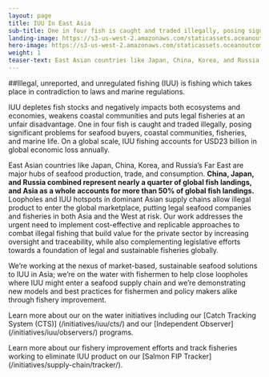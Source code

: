 ```yaml
---
layout: page 
title: IUU In East Asia
sub-title: One in four fish is caught and traded illegally, posing significant problems for seafood buyers, coastal communities, fisheries, and marine life.
landing-image: https://s3-us-west-2.amazonaws.com/staticassets.oceanoutcomes.org/rollover+images/iuu-hover.jpg
hero-image: https://s3-us-west-2.amazonaws.com/staticassets.oceanoutcomes.org/hero+photos/iuuhero.jpg
weight: 1
teaser-text: East Asian countries like Japan, China, Korea, and Russia’s Far East are major hubs of seafood production, trade, and consumption. Loopholes and IUU hotspots in dominant Asian supply chains allow illegal product to enter the global marketplace, putting legal seafood companies and fisheries in both Asia and the West at risk.
---
```

##Illegal, unreported, and unregulated fishing (IUU) is fishing which takes place in contradiction to laws and marine regulations. 

IUU depletes fish stocks and negatively impacts both ecosystems and economies, weakens coastal communities and puts legal fisheries at an unfair disadvantage. One in four fish is caught and traded illegally, posing significant problems for seafood buyers, coastal communities, fisheries, and marine life. On a global scale, IUU fishing accounts for USD23 billion in global economic loss annually.

East Asian countries like Japan, China, Korea, and Russia’s Far East are major hubs of seafood production, trade, and consumption. **China, Japan, and Russia combined represent nearly a quarter of global fish landings, and Asia as a whole accounts for more than 50% of global fish landings.** Loopholes and IUU hotspots in dominant Asian supply chains allow illegal product to enter the global marketplace, putting legal seafood companies and fisheries in both Asia and the West at risk. Our work addresses the urgent need to implement cost-effective and replicable approaches to combat illegal fishing that build value for the private sector by increasing oversight and traceability, while also complementing legislative efforts towards a foundation of legal and sustainable fisheries globally. 

We’re working at the nexus of market-based, sustainable seafood solutions to IUU in Asia; we’re on the water with fishermen to help close loopholes where IUU might enter a seafood supply chain and we’re demonstrating new models and best practices for fishermen and policy makers alike through fishery improvement. 

Learn more about our on the water initiatives including our [Catch Tracking System (CTS)] (/initiatives/iuu/cts/) and our [Independent Observer] (/initiatives/iuu/observers/) programs.

Learn more about our fishery improvement efforts and track fisheries working to eliminate IUU product on our [Salmon FIP Tracker] (/initiatives/supply-chain/tracker/).


